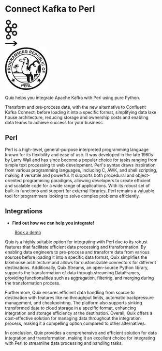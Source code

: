 # Connect Kafka to Perl

<div class="connect-images cards blog-grid-card" markdown>
<div>
<img src="../images/kafka_logo.png" width="40px" />
</div>
<div>
<img src="../images/arrow.svg" width="40px" />
</div>
<div>
<img src="./images/perl_1.jpg" />
</div>
</div>

Quix helps you integrate Apache Kafka with Perl using pure Python.

Transform and pre-process data, with the new alternative to Confluent Kafka Connect, before loading it into a specific format, simplifying data lake house architecture, reducing storage and ownership costs and enabling data teams to achieve success for your business.

## Perl

Perl is a high-level, general-purpose interpreted programming language known for its flexibility and ease of use. It was developed in the late 1980s by Larry Wall and has since become a popular choice for tasks ranging from simple text processing to web development. Perl's syntax draws inspiration from various programming languages, including C, AWK, and shell scripting, making it versatile and powerful. It supports both procedural and object-oriented programming paradigms, allowing developers to create efficient and scalable code for a wide range of applications. With its robust set of built-in functions and support for external libraries, Perl remains a valuable tool for programmers looking to solve complex problems efficiently.

## Integrations

<div class="grid cards" markdown>

- __Find out how we can help you integrate!__

    <a class="md-button md-button--primary" href="https://share.hsforms.com/1iW0TmZzKQMChk0lxd_tGiw4yjw2?__hstc=175542013.2303933fbd746c0ac86d9ccbe9bc9100.1728383268831.1729603416735.1729620918855.31&__hssc=175542013.1.1729620918855&__hsfp=2132701734" target="_blank" style="margin:.5rem;">Book a demo</a>

</div>


Quix is a highly suitable option for integrating with Perl due to its robust features that facilitate efficient data processing and transformation. By enabling data engineers to pre-process and transform data from various sources before loading it into a specific data format, Quix simplifies the lakehouse architecture and allows for customizable connectors for different destinations. Additionally, Quix Streams, an open-source Python library, supports the transformation of data through streaming DataFrames, providing functionalities such as aggregation, filtering, and merging during the transformation process. 

Furthermore, Quix ensures efficient data handling from source to destination with features like no throughput limits, automatic backpressure management, and checkpointing. The platform also supports sinking transformed data to cloud storage in a specific format, enhancing integration and storage efficiency at the destination. Overall, Quix offers a cost-effective solution for managing data throughout the integration process, making it a compelling option compared to other alternatives.

In conclusion, Quix provides a comprehensive and efficient solution for data integration and transformation, making it an excellent choice for integrating with Perl to streamline data processing and handling tasks.

